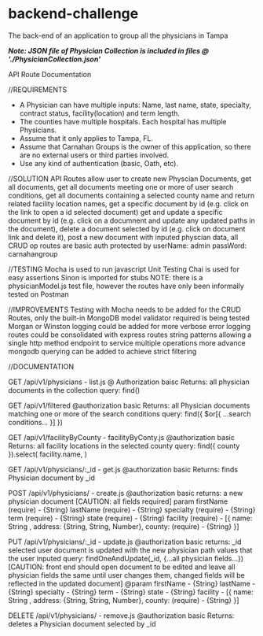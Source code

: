 # backend-challenge
The back-end of an application to group all the physicians in Tampa


***Note: JSON file of Physician Collection is included in files @ './PhysicianCollection.json'***


API Route Documentation

//REQUIREMENTS
* A Physician can have multiple inputs: Name, last name, state, specialty, contract status, facility(location) and term length. 
* The counties have multiple hospitals. Each hospital has multiple Physicians.
* Assume that it only applies to Tampa, FL.
* Assume that Carnahan Groups is the owner of this application, so there are no external users or third parties involved.
* Use any kind of authentication (basic, Oath, etc).


//SOLUTION
API Routes allow user to create new Physcian Documents, 
get all documents, 
get all documents meeting one or more of user search conditions,
get all documents containing a selected county name and return related facility location names,
get a specific document by id (e.g. click on the link to open a id selected document)
get and update a specific document by id (e.g. click on a documnent and update any updated paths in the document),
delete a document selected by id (e.g. click on document link and delete it),
post a new document with inputed physcian data,
all CRUD op routes are basic auth protected by userName: admin passWord: carnahangroup


//TESTING
Mocha is used to run javascript Unit Testing 
Chai is used for easy assertions
Sinon is imported for stubs
NOTE: there is a physicianModel.js test file, however the routes have only been informally tested on Postman

//IMPROVEMENTS
Testing with Mocha needs to be added for the CRUD Routes, only the built-in MongoDB model validator required is being tested 
Morgan or Winston logging could be added for more verbose error logging
routes could be consolidated with express routes string patterns allowing a single http method endpoint to service multiple operations
more advance mongodb querying can be added to achieve strict filtering 

//DOCUMENTATION

GET /api/v1/physicians - list.js
@ Authorization baisc
Returns: all physician documents in the collection
query: find() 


GET /api/v1/filtered
@authorization basic
Returns: all Physician documents matching one or more of the search conditions
query: find({ $or[{ ...search conditions... }] })


GET /api/v1/facilityByCounty - facilityByConty.js
@authorization basic
Returns: all facility locations in the selected county
query: find({ county }).select( facility.name, )


GET /api/v1/physicians/:_id - get.js
@authorization basic
Returns: finds Physician document by _id


POST /api/v1/physicians/ - create.js
@authorization basic
returns: a new physician document
[CAUTION: all fields required]
param 
    firstName (require) - {String}
    lastName (require) - {String}
    specialty (require) - {String}
    term (require) - {String}
    state (require) - {String}
    facility (require) - [{ name: String , address: {String, String, Number}, county: (require) - {String} }]


PUT /api/v1/physicians/:_id - update.js
@authorization basic
returns: _id selected user document is updated with the new physician path values that the user inputed
query: findOneAndUpdate(_id, {...all physician fields...}) 
[CAUTION: front end should open document to be edited and leave all physician fields the same until user changes them, changed fields will be reflected in the updated document] 
@param
    firstName - {String}
    lastName - {String}
    specialty - {String}
    term - {String}
    state - {String}
    facility - [{ name: String , address: {String, String, Number}, county: (require) - {String} }]


DELETE /api/v1/physicians/ - remove.js
@authorization basic
Returns: deletes a Physician document selected by _id
